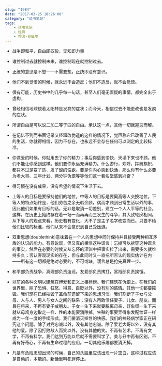```yaml
---
slug: "1984"
date: "2017-03-25 18:26:08"
category: "读书笔记"
tags:
    - 读书笔记
    - 经典
    - 乔治·奥威尔
---
```

- 战争即和平，自由即奴役，无知即力量

- 谁控制过去就控制未来，谁控制现在就控制过去。

- 正统的意思是不想——不需要想。正统即没有意识。

- 他们不到觉悟的时候，就永远不会造反；他们不造反，就不会觉悟。

- 很有可能，历史书中的几乎每一句话，甚至人们毫无置疑的事情，都完全出于虚构。

- 曾经相信地球绕着太阳转是发疯的症状；而今天，相信过去不能更改也是发疯的症状。

- 所谓自由是可以说二加二等于四的自由。承认这一点，其他一切就迎刃而解。

- 在记忆不到而书面记录又经窜改伪造的这样的情况下，党声称它已改善了人民的生活，你就得相信，因为不存在，也永远不会存在任何可以测定的比较标准。

- 你做爱的时候，你就用去了你的精力；事后你感到愉快，天塌下来也不顾。他们不能让你感到这样。他们要你永远充满精力。什么游行，欢呼，挥舞旗帜，都只不过是变了质、发了酸的性欲。要是你内心感到快活，那么你有什么必要为老大哥、三年计划、两分钟仇恨等等他们这一套名堂感到兴奋？

- 得习惯在没有成果，没有希望的情况下生活下去。

- 上等人的目标是要保持他们的地位。中等人的目标是要同高等人交换地位。下等人的特点始终是，他们劳苦之余无暇旁顾，偶而才顾到日常生活以外的事，因此他们如果有目标的话，无非是取消一切差别，建立一个人人平等的社会。这样，在历史上始终存在着一场一而再再而三发生的斗争，其大致轮廓相同。从下等人的观点来看，历史若有变化，大不了是主子名字改变而已。只要不给他们比较的标淮，他们从来不会意识到自己受压迫。

- 双重思想(doublethink)意味着在一个人的思想中同时保持并且接受两种相互矛盾的认识的能力。有意说谎，但又真的相信这种谎言；忘掉可以拆穿这种谎言的事实，然后在必要的时候又从忘怀的深渊中把事实拉了出来，需要多久就维持多久；否认客观现实的存在，但与此同时又一直把所否认的现实估计在内——所有这一切都是绝对必要的，不可或缺。谎言总是抢先真理一步。

- 和平部负责战争，真理部负责造谣，友爱部负责拷打，富裕部负责挨饿。

- 以前的各种文明以建筑在博爱和正义上相标榜。我们建筑在仇恨上。在我们的世界里，除了恐惧、狂怒、得意、自贬以外，没有别的感情。其他一切都要摧毁。我们现在已经摧毁了革命前遗留下来的思想习惯。我们割断了子女与父母、人与人、男人与女人之间的联系；没有人再敢信任妻子、儿女、朋友。而且在将来，不再有妻子或朋友。子女一生下来就要脱离母亲，好象蛋一生下来就从母鸡身边取走一样、性的本能要消除掉。生殖的事要弄得象发配给证一样成为一年一度的手续形式。我们要消灭掉性的快感。我们的神经病学家正在研究这个问题。除了对党忠诚以外，没有其他忠诚。除了爱老大哥以外，没有其他的爱。除了因打败敌人而笑以外，没有其他的笑。不再有艺术，不再有文学，不再有科学。我们达到万能以后就不需要科学了。美与丑中再有区别。不再有好奇心，不再有生命过程的应用。一切其他乐趣都要消灭掉。

- 凡是有危险思想出现的时候，自己的头脑里应该出现一片空白。这种过程应该是自动的，本能的。新话里叫犯罪停止。

